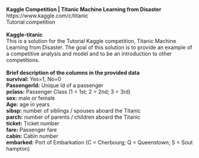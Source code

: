 <div><strong>Kaggle&nbsp;Competition&nbsp;|&nbsp;Titanic&nbsp;Machine&nbsp;Learning&nbsp;from&nbsp;Disaster</strong></div>
<div>https://www.kaggle.com/c/titanic</div>
<div>Tutorial&nbsp;competition</div>
<div>&nbsp;</div>
<div><strong>Kaggle-titanic</strong></div>
<div>This&nbsp;is&nbsp;a&nbsp;solution for the Tutorial Kaggle competition, Titanic Machine Learning from Disaster. The goal of this solution is to provide an example of a competitive analysis and model and to be an introduction to other competitions.</div>
<div>&nbsp;</div>
<div><strong>Brief description of the columns in the provided data</strong></div>
<div><strong>survival:</strong>&nbsp;Yes=1,&nbsp;No=0</div>
<div><strong>PassengerId:</strong>&nbsp;Unique&nbsp;Id&nbsp;of&nbsp;a&nbsp;passenger</div>
<div><strong>pclass:</strong>&nbsp;Passenger&nbsp;Class&nbsp;(1&nbsp;=&nbsp;1st;&nbsp;2&nbsp;=&nbsp;2nd;&nbsp;3&nbsp;=&nbsp;3rd)</div>
<div><strong>sex:</strong>&nbsp;male&nbsp;or&nbsp;female</div>
<div><strong>Age:</strong>&nbsp;age&nbsp;in&nbsp;years</div>
<div><strong>sibsp:</strong>&nbsp;number&nbsp;of&nbsp;siblings&nbsp;/&nbsp;spouses&nbsp;aboard&nbsp;the&nbsp;Titanic</div>
<div><strong>parch:</strong>&nbsp;number&nbsp;of&nbsp;parents&nbsp;/&nbsp;children&nbsp;aboard&nbsp;the&nbsp;Titanic</div>
<div><strong>ticket:</strong>&nbsp;Ticket&nbsp;number</div>
<div><strong>fare:</strong>&nbsp;Passenger&nbsp;fare</div>
<div><strong>cabin:</strong>&nbsp;Cabin&nbsp;number</div>
<div><strong>embarked:</strong>&nbsp;Port&nbsp;of&nbsp;Embarkation&nbsp;(C&nbsp;=&nbsp;Cherbourg;&nbsp;Q&nbsp;=&nbsp;Queenstown;&nbsp;S&nbsp;=&nbsp;Southampton)</div>